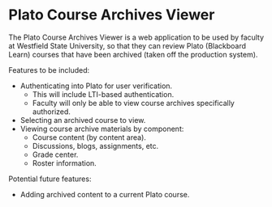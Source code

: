# Plato Course Archives Viewer

The Plato Course Archives Viewer is a web application to be used by faculty at
Westfield State University, so that they can review Plato (Blackboard Learn)
courses that have been archived (taken off the production system).

Features to be included:
- Authenticating into Plato for user verification.
  - This will include LTI-based authentication.
  - Faculty will only be able to view course archives specifically authorized.
- Selecting an archived course to view.
- Viewing course archive materials by component:
  - Course content (by content area).
  - Discussions, blogs, assignments, etc.
  - Grade center.
  - Roster information.

Potential future features:
- Adding archived content to a current Plato course.
